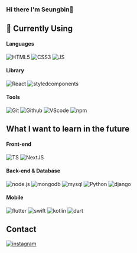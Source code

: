 ### Hi there I'm Seungbin👋


<h2>🌱 Currently Using</h2>
<h4>Languages</h4>
<div>
<img alt="HTML5" src="https://img.shields.io/badge/html5-E34F26?style=for-the-badge&logo=html5&logoColor=white" />
<img alt="CSS3" src="https://img.shields.io/badge/css3-1572B6?style=for-the-badge&logo=css3&logoColor=white" />
<img alt="JS" src="https://img.shields.io/badge/JavaScript-F7DF1E?style=for-the-badge&logo=JavaScript&logoColor=white" />
</div>
<h4>Library</h4>
<div>
<img alt="React" src="https://img.shields.io/badge/React-61DAFB?style=for-the-badge&logo=React&logoColor=white" />

<img alt="styledcomponents" src="https://img.shields.io/badge/styledcomponents-DB7093?style=for-the-badge&logo=styledcomponents&logoColor=white" />
</div>

<h4>Tools</h4>

<div>
<img alt="Git" src="https://img.shields.io/badge/Git-F05032?style=for-the-badge&logo=Git&logoColor=white"/>

<img alt="Github" src="https://img.shields.io/badge/Github-181717?style=for-the-badge&logo=Github&logoColor=white"/>

<img alt="VScode" src="https://img.shields.io/badge/visualstudiocode-007ACC?style=for-the-badge&logo=visualstudiocode&logoColor=white" />

<img alt="npm" src="https://img.shields.io/badge/npm-CB3837?style=for-the-badge&logo=npm&logoColor=white" />
</div>

<h2>What I want to learn in the future</h2>

<h4>Front-end</h4>
<div>
<img alt="TS" src="https://img.shields.io/badge/TypeScript-3178C6?style=for-the-badge&logo=TypeScript&logoColor=white" />
<img alt="NextJS" src="https://img.shields.io/badge/Next.js-000000?style=for-the-badge&logo=Next.js&logoColor=white" />
</div>

<h4>Back-end & Database</h4>
<div>  
<img alt="node.js" src="https://img.shields.io/badge/Node.js-339933?style=for-the-badge&logo=Node.js&logoColor=white" />
  
<img alt="mongodb" src="https://img.shields.io/badge/mongodb-47A248?style=for-the-badge&logo=mongodb&logoColor=white" />

<img alt="mysql" src="https://img.shields.io/badge/mysql-4479A1?style=for-the-badge&logo=mysql&logoColor=white" />

<img alt="Python" src="https://img.shields.io/badge/Python-3776AB?style=for-the-badge&logo=Python&logoColor=white" />
<img alt="django" src="https://img.shields.io/badge/django-092E20?style=for-the-badge&logo=django&logoColor=white" />

</div>

<h4>Mobile</h4>

<div>
<img alt="flutter" src="https://img.shields.io/badge/flutter-02569B?style=for-the-badge&logo=flutter&logoColor=white" />

<img alt="swift" src="https://img.shields.io/badge/swift-F05138?style=for-the-badge&logo=swift&logoColor=white" />

<img alt="kotlin" src="https://img.shields.io/badge/kotlin-7F52FF?style=for-the-badge&logo=kotlin&logoColor=white" />

<img alt="dart" src="https://img.shields.io/badge/dart-0175C2?style=for-the-badge&logo=dart&logoColor=white" />
</div>

<h2>Contact</h2>
<div> 
  <a href="https://www.instagram.com/web_coding_05/">
<img alt="instagram" src="https://img.shields.io/badge/instagram-E4405F?style=for-the-badge&logo=instagram&logoColor=white" />
  </a>
</div>


<!--
- 🔭 I’m currently working on ...
- 🌱 I’m currently learning ...
- 👯 I’m looking to collaborate on ...
- 🤔 I’m looking for help with ...
- 💬 Ask me about ...
- 📫 How to reach me: ...
- 😄 Pronouns: ...
- ⚡ Fun fact: ...
-->

